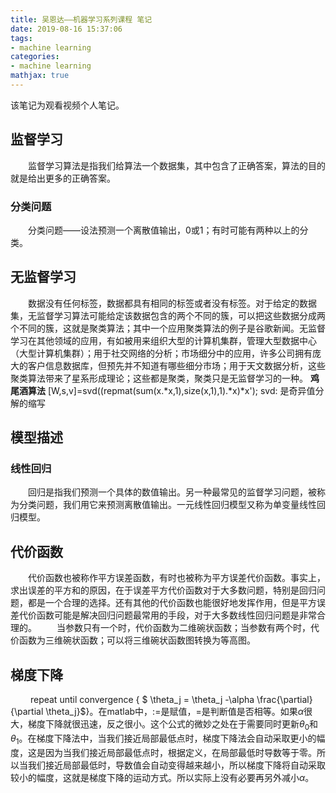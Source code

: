 ```yaml
---
title: 吴恩达——机器学习系列课程 笔记
date: 2019-08-16 15:37:06
tags:
- machine learning
categories:
- machine learning
mathjax: true
---
```


该笔记为观看视频个人笔记。

## 监督学习
&emsp;&emsp;监督学习算法是指我们给算法一个数据集，其中包含了正确答案，算法的目的就是给出更多的正确答案。

### 分类问题
&emsp;&emsp;分类问题——设法预测一个离散值输出，0或1；有时可能有两种以上的分类。

## 无监督学习
&emsp;&emsp;数据没有任何标签，数据都具有相同的标签或者没有标签。对于给定的数据集，无监督学习算法可能给定该数据包含的两个不同的簇，可以把这些数据分成两个不同的簇，这就是聚类算法；其中一个应用聚类算法的例子是谷歌新闻。无监督学习在其他领域的应用，有如被用来组织大型的计算机集群，管理大型数据中心（大型计算机集群）；用于社交网络的分析；市场细分中的应用，许多公司拥有庞大的客户信息数据库，但预先并不知道有哪些细分市场；用于天文数据分析，这些聚类算法带来了星系形成理论；这些都是聚类，聚类只是无监督学习的一种。 
**鸡尾酒算法**
[W,s,v]=svd((repmat(sum(x.*x,1),size(x,1),1).*x)*x');
svd: 是奇异值分解的缩写

## 模型描述
### 线性回归
&emsp;&emsp;回归是指我们预测一个具体的数值输出。另一种最常见的监督学习问题，被称为分类问题，我们用它来预测离散值输出。一元线性回归模型又称为单变量线性回归模型。

## 代价函数
&emsp;&emsp;代价函数也被称作平方误差函数，有时也被称为平方误差代价函数。事实上，求出误差的平方和的原因，在于误差平方代价函数对于大多数问题，特别是回归问题，都是一个合理的选择。还有其他的代价函数也能很好地发挥作用，但是平方误差代价函数可能是解决回归问题最常用的手段，对于大多数线性回归问题是非常合理的。
&emsp;&emsp;当参数只有一个时，代价函数为二维碗状函数；当参数有两个时，代价函数为三维碗状函数；可以将三维碗状函数图转换为等高图。

## 梯度下降
&emsp;&emsp; repeat until convergence { $ \theta_j = \theta_j -\alpha \frac{\partial}{\partial \theta_j}$}。在matlab中，$:=$是赋值，$=$是判断值是否相等。如果$\alpha$很大，梯度下降就很迅速，反之很小。这个公式的微妙之处在于需要同时更新$\theta_0$和$\theta_1$。在梯度下降法中，当我们接近局部最低点时，梯度下降法会自动采取更小的幅度，这是因为当我们接近局部最低点时，根据定义，在局部最低时导数等于零。所以当我们接近局部最低时，导数值会自动变得越来越小，所以梯度下降将自动采取较小的幅度，这就是梯度下降的运动方式。所以实际上没有必要再另外减小$\alpha$。